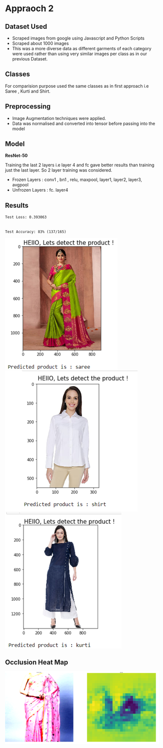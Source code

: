 # Appraoch 2

## Dataset Used 
  - Scraped images from google using Javascript and Python Scripts
  - Scraped about 1000 images 
  - This was a more diverse data as different garments of each category were used rather than using very similar images per class as in our previous Dataset.
  
## Classes

For comparision purpose used the same classes as in first approach i.e Saree , Kurti and Shirt.

## Preprocessing

- Image Augmentation techniques were applied.
- Data was normalised and converted into tensor before passing into the model


## Model

**ResNet-50** 

Training the last 2 layers i.e layer 4 and fc gave better results than training just the last layer. So 2 layer training was considered. 

 - Frozen Layers : conv1 , bn1 , relu, maxpool, layer1, layer2, layer3, avgpool
 - Unfrozen Layers :  fc. layer4

## Results
```
Test Loss: 0.393063


Test Accuracy: 83% (137/165)
```
![res11.png](/images/res11.PNG) 
![res12.png](/images/res12.PNG) 
![res13.png](/images/res13.PNG) 


##  Occlusion Heat Map
![heat2.png](/images/heat2.PNG)
